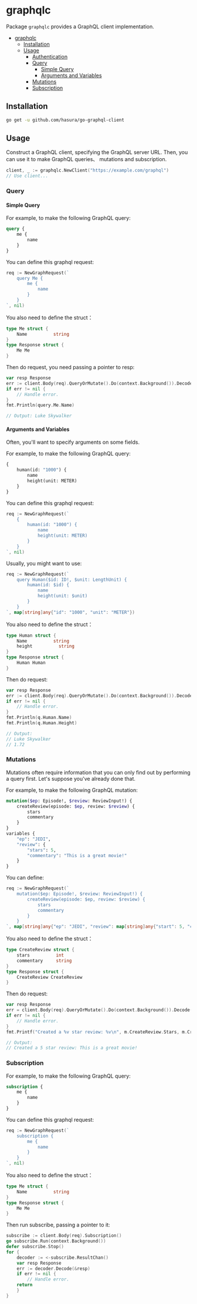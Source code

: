 graphqlc
=======

Package `graphqlc` provides a GraphQL client implementation.

- [graphqlc](#graphqlc)
    - [Installation](#installation)
    - [Usage](#usage)
        - [Authentication](#authentication)
        - [Query](#query)
          - [Simple Query](#simple-query)
          - [Arguments and Variables](#arguments-and-variables)
        - [Mutations](#mutations)
        - [Subscription](#subscription)

## Installation

```bash
go get -u github.com/hasura/go-graphql-client
```

## Usage

Construct a GraphQL client, specifying the GraphQL server URL. Then, you can use it to make GraphQL queries、 mutations and subscription.

```Go
client, _ := graphqlc.NewClient("https://example.com/graphql")
// Use client...
```

### Query

#### Simple Query

For example, to make the following GraphQL query:

```GraphQL
query {
	me {
		name
	}
}
```

You can define this graphql request:

```Go
req := NewGraphRequest(`
    query Me {
        me {
            name
        }
    }
`, nil)
```

You also need to define the struct：
```Go
type Me struct {
    Name          string
}
type Response struct {
    Me Me
}
```

Then do request, you need passing a pointer to resp:

```Go
var resp Response
err := client.Body(req).QueryOrMutate().Do(context.Background()).Decode(&resp)
if err != nil {
	// Handle error.
}
fmt.Println(query.Me.Name)

// Output: Luke Skywalker
```

#### Arguments and Variables

Often, you'll want to specify arguments on some fields.

For example, to make the following GraphQL query:

```GraphQL
{
	human(id: "1000") {
		name
		height(unit: METER)
	}
}
```

You can define this graphql request:

```Go
req := NewGraphRequest(`
    {
        human(id: "1000") {
            name
            height(unit: METER)
        }
    }
`, nil)
```

Usually, you might want to use:
```Go
req := NewGraphRequest(`
    query Human($id: ID!, $unit: LengthUnit) {
        human(id: $id) {
            name
            height(unit: $unit)
        }
    }
`, map[string]any{"id": "1000", "unit": "METER"})
```

You also need to define the struct：
```Go
type Human struct {
    Name          string
	height          string
}
type Response struct {
    Human Human
}
```

Then do request:

```Go
var resp Response
err := client.Body(req).QueryOrMutate().Do(context.Background()).Decode(&resp)
if err != nil {
	// Handle error.
}
fmt.Println(q.Human.Name)
fmt.Println(q.Human.Height)

// Output:
// Luke Skywalker
// 1.72
```

### Mutations

Mutations often require information that you can only find out by performing a query first. Let's suppose you've already done that.

For example, to make the following GraphQL mutation:

```GraphQL
mutation($ep: Episode!, $review: ReviewInput!) {
	createReview(episode: $ep, review: $review) {
		stars
		commentary
	}
}
variables {
	"ep": "JEDI",
	"review": {
		"stars": 5,
		"commentary": "This is a great movie!"
	}
}
```

You can define:
```Go
req := NewGraphRequest(`
    mutation($ep: Episode!, $review: ReviewInput!) {
        createReview(episode: $ep, review: $review) {
            stars
            commentary
        }
    }
`, map[string]any{"ep": "JEDI", "review": map[string]any{"start": 5, "commentary": "This is a great movie!"}})
```

You also need to define the struct：
```Go
type CreateReview struct {
    stars          int
    commentary     string
}
type Response struct {
    CreateReview CreateReview
}
```

Then do request:

```Go
var resp Response
err = client.Body(req).QueryOrMutate().Do(context.Background()).Decode(&resp)
if err != nil {
	// Handle error.
}
fmt.Printf("Created a %v star review: %v\n", m.CreateReview.Stars, m.CreateReview.Commentary)

// Output:
// Created a 5 star review: This is a great movie!
```

### Subscription

For example, to make the following GraphQL query:

```GraphQL
subscription {
	me {
		name
	}
}
```

You can define this graphql request:

```Go
req := NewGraphRequest(`
    subscription {
        me {
            name
        }
    }
`, nil)
```

You also need to define the struct：
```Go
type Me struct {
    Name          string
}
type Response struct {
    Me Me
}
```

Then run subscribe, passing a pointer to it:

```Go
subscribe := client.Body(req).Subscription()
go subscribe.Run(context.Background())
defer subscribe.Stop()
for {
    decoder := <-subscribe.ResultChan()
    var resp Response
    err := decoder.Decode(&resp)
    if err != nil {
        // Handle error.
    return
    }
}
```

